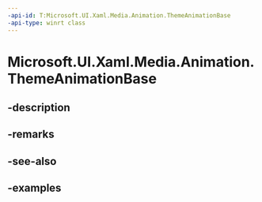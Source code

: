 ```yaml
---
-api-id: T:Microsoft.UI.Xaml.Media.Animation.ThemeAnimationBase
-api-type: winrt class
---
```


# Microsoft.UI.Xaml.Media.Animation.ThemeAnimationBase

<!--
public class ThemeAnimationBase : Microsoft.UI.Xaml.Media.Animation.Timeline
-->


## -description

## -remarks

## -see-also

## -examples


